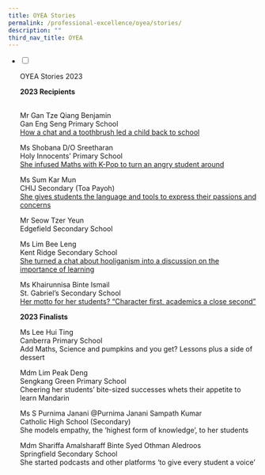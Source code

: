 ```yaml
---
title: OYEA Stories
permalink: /professional-excellence/oyea/stories/
description: ""
third_nav_title: OYEA
---
```

<ul class="jekyllcodex_accordion">  
  
<li>  
  
<input type="checkbox" id="accordion1">  
  
<label for="accordion1">OYEA Stories 2023</label>  
  
<div>  

<p>
<b> 2023 Recipients</b><br><br>

Mr Gan Tze Qiang Benjamin<br>
Gan Eng Seng Primary School<br>
[How a chat and a toothbrush led a child back to school](https://www.schoolbag.edu.sg/story/how-a-chat-and-a-toothbrush-led-a-child-back-to-school)

Ms Shobana D/O Sreetharan<br>
Holy Innocents’ Primary School<br>
[She infused Maths with K-Pop to turn an angry student around](https://www.schoolbag.edu.sg/story/she-infused-maths-with-k-pop-to-turn-an-angry-student-around)

Ms Sum Kar Mun<br>
CHIJ Secondary (Toa Payoh)<br>
[She gives students the language and tools to express their passions and concerns](https://www.schoolbag.edu.sg/story/she-gives-students-the-language-and-tools-to-express-their-passions-and-concerns)

Mr Seow Tzer Yeun<br>
Edgefield Secondary School<br>


Ms Lim Bee Leng<br>
Kent Ridge Secondary School<br>
[She turned a chat about hooliganism into a discussion on the importance of learning](https://www.schoolbag.edu.sg/story/she-turned-a-chat-about-hooliganism-into-a-discussion-on-the-importance-of-learning)

Ms Khairunnisa Binte Ismail<br>
St. Gabriel’s Secondary School<br>
[Her motto for her students? “Character first, academics a close second”](https://www.schoolbag.edu.sg/story/her-motto-for-her-students-character-first-academics-a-close-second)

**2023 Finalists**

Ms Lee Hui Ting<br>
Canberra Primary School<br>
Add Maths, Science and pumpkins and you get? Lessons plus a side of dessert

Mdm Lim Peak Deng<br>
Sengkang Green Primary School<br>
Cheering her students’ bite-sized successes whets their appetite to learn Mandarin

Ms S Purnima Janani @Purnima Janani Sampath Kumar<br>
Catholic High School (Secondary)<br>
She models empathy, the ‘highest form of knowledge’, to her students

Mdm Shariffa Amalsharaff Binte Syed Othman Aledroos<br>
Springfield Secondary School<br>
She started podcasts and other platforms ‘to give every student a voice’



</p>  
  
</div>  
  
</li>  
</ul>